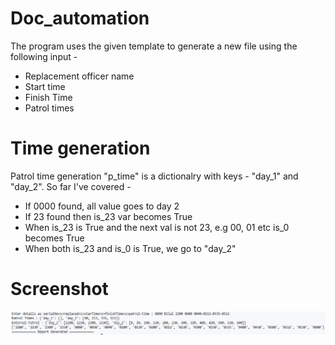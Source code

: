 # Doc_automation  
The program uses the given template to generate a new file using the following input -  
- Replacement officer name  
- Start time  
- Finish Time  
- Patrol times  
  
# Time generation  
Patrol time generation "p_time" is a dictionalry with keys -  "day_1" and "day_2". So far I've covered -  
- If 0000 found, all value goes to day 2  
- If 23 found then is_23 var becomes True  
- When is_23 is True and the next val is not 23, e.g 00, 01 etc is_0 becomes True  
- When both is_23 and is_0 is True, we go to "day_2"  

# Screenshot  
<img src="https://github.com/Adnan525/doc_automation/blob/main/doc_automation.png" alt="master function screenshot">  
